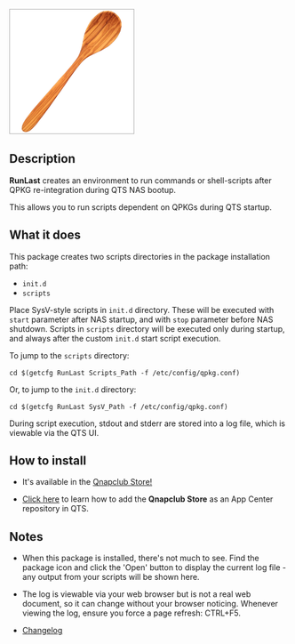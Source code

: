 ![icon](images/runlast-cs-b.png)

## Description

**RunLast** creates an environment to run commands or shell-scripts after QPKG re-integration during QTS NAS bootup.

This allows you to run scripts dependent on QPKGs during QTS startup.

## What it does

This package creates two scripts directories in the package installation path:
- `init.d`
- `scripts`

Place SysV-style scripts in `init.d` directory. These will be executed with `start` parameter after NAS startup, and with `stop` parameter before NAS shutdown.
Scripts in `scripts` directory will be executed only during startup, and always after the custom `init.d` start script execution.

To jump to the `scripts` directory:

```
cd $(getcfg RunLast Scripts_Path -f /etc/config/qpkg.conf)
```

Or, to jump to the `init.d` directory:

```
cd $(getcfg RunLast SysV_Path -f /etc/config/qpkg.conf)
```

During script execution, stdout and stderr are stored into a log file, which is viewable via the QTS UI.

## How to install

- It's available in the [Qnapclub Store!](https://qnapclub.eu/en/qpkg/690)

- [Click here](https://qnapclub.eu/en/howto/1) to learn how to add the **Qnapclub Store** as an App Center repository in QTS.


## Notes

- When this package is installed, there's not much to see. Find the package icon and click the 'Open' button to display the current log file - any output from your scripts will be shown here.

- The log is viewable via your web browser but is not a real web document, so it can change without your browser noticing. Whenever viewing the log, ensure you force a page refresh: CTRL+F5.


- [Changelog](changelog.txt)
